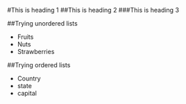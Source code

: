 #This is heading 1
##This is heading 2
###This is heading 3

##Trying unordered lists
* Fruits
* Nuts
* Strawberries

##Trying ordered lists
* Country
* state
* capital
